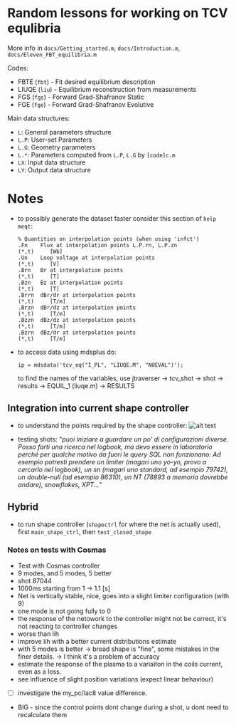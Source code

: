 # Random lessons for working on TCV equlibria

More info in `docs/Getting_started.m`, `docs/Introduction.m`, `docs/Eleven_FBT_equilibria.m`

Codes:
- FBTE (`fbt`) - Fit desired equilibrium description
- LIUQE (`liu`) - Equilibrium reconstruction from measurements
- FGS (`fgs`) - Forward Grad-Shafranov Static
- FGE (`fge`) - Forward Grad-Shafranov Evolutive

Main data structures:
- `L`: General parameters structure
- `L.P`: User-set Parameters
- `L.G`: Geometry parameters
- `L.*`: Parameters computed from `L.P`, `L.G` by `[code]c.m`
- `LX`: Input data structure
- `LY`: Output data structure



# Notes

- to possibly generate the dataset faster consider this section of `help meqt`:
    ```
    % Quantities on interpolation points (when using 'infct')
    .Fn    Flux at interpolation points L.P.rn, L.P.zn                 (*,t)     [Wb]
    .Un    Loop voltage at interpolation points                        (*,t)     [V]
    .Brn   Br at interpolation points                                  (*,t)     [T]
    .Bzn   Bz at interpolation points                                  (*,t)     [T]
    .Brrn  dBr/dr at interpolation points                              (*,t)     [T/m]
    .Brzn  dBr/dz at interpolation points                              (*,t)     [T/m]
    .Bzzn  dBz/dz at interpolation points                              (*,t)     [T/m]
    .Bzrn  dBz/dr at interpolation points                              (*,t)     [T/m]
    ```

- to access data using mdsplus do:
    
    ```
    ip = mdsdata('tcv_eq("I_PL", "LIUQE.M", "NOEVAL")');
    ```

    to find the names of the variables, use jtraverser -> tcv_shot -> shot -> results -> EQUIL_1
    (liuqe.m) -> RESULTS 
    



## Integration into current shape controller

- to understand the points required by the shape controller:
![alt text](image.png)

- testing shots: "_puoi iniziare a guardare un po' di configurazioni diverse. Posso farti una ricerca nel logbook, ma devo essere in laboratorio perché per qualche motivo da fuori le query SQL non funzionano: Ad esempio potresti prendere un limiter (magari uno yo-yo, provo a cercarlo nel logbook), un sn (magari uno standard, ad esempio 79742), un double-null (ad esempio 86310), un NT (78893 a memoria dovrebbe andare), snowflakes, XPT..._"
  


## Hybrid
- to run shape controller (`shapectrl` for where the net is actually used), first `main_shape_ctrl`, then `test_closed_shape`




### Notes on tests with Cosmas
- Test with Cosmas controller
- 9 modes, and 5 modes, 5 better
- shot 87044
- 1000ms starting from 1 -> 1.1 [s]
- Net is vertically stable, nice, goes into a slight limiter configuration (with 9)
- one mode is not going fully to 0
- the response of the netowork to the controller might not be correct, it's not reacting to
  controller changes
- worse than lih
- improve lih with a better current distributions estimate
- with 5 modes is better -> broad shape is "fine", some mistakes in the finer details. -> I think
  it's a problem of accuracy
- estimate the response of the plasma to a variaiton in the coils current, even as a loss.
- see influence of slight position variations (expect linear behaviour) 
- [ ] investigate the my_pc/lac8 value difference. 
- BIG - since the control points dont change during a shot, u dont need to recalculate them